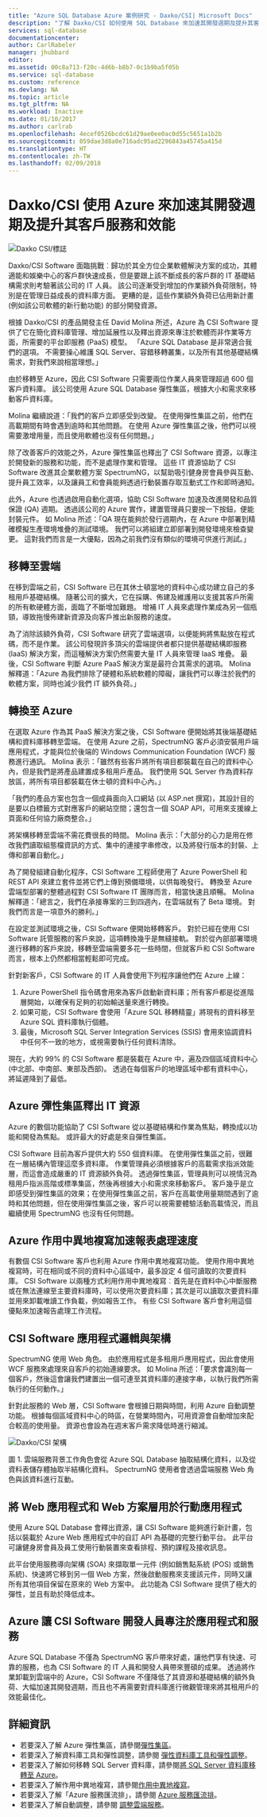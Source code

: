 ```yaml
---
title: "Azure SQL Database Azure 案例研究 - Daxko/CSI| Microsoft Docs"
description: "了解 Daxko/CSI 如何使用 SQL Database 來加速其開發週期及提升其客戶服務和效能"
services: sql-database
documentationcenter: 
author: CarlRabeler
manager: jhubbard
editor: 
ms.assetid: 00c8a713-f20c-4d6b-b8b7-0c1b9ba5f05b
ms.service: sql-database
ms.custom: reference
ms.devlang: NA
ms.topic: article
ms.tgt_pltfrm: NA
ms.workload: Inactive
ms.date: 01/10/2017
ms.author: carlrab
ms.openlocfilehash: 4ecef0526bcdc61d29ae0ee0ac0d55c5651a1b2b
ms.sourcegitcommit: 059dae3d8a0e716adc95ad2296843a45745a415d
ms.translationtype: HT
ms.contentlocale: zh-TW
ms.lasthandoff: 02/09/2018
---
```

# <a name="daxkocsi-used-azure-to-accelerate-its-development-cycle-and-to-enhance-its-customer-services-and-performance"></a>Daxko/CSI 使用 Azure 來加速其開發週期及提升其客戶服務和效能
![Daxko CSI/標誌](./media/sql-database-implementation-daxko/csidaxkologo25.png)

Daxko/CSI Software 面臨挑戰︰歸功於其全方位企業軟體解決方案的成功，其體適能和娛樂中心的客戶群快速成長，但是要跟上該不斷成長的客戶群的 IT 基礎結構需求則考驗著該公司的 IT 人員。 該公司逐漸受到增加的作業額外負荷限制，特別是在管理日益成長的資料庫方面。 更糟的是，這些作業額外負荷已佔用新計畫 (例如該公司軟體的新行動功能) 的部分開發資源。

根據 Daxko/CSI 的產品開發主任 David Molina 所述，Azure 為 CSI Software 提供了它在簡化資料庫管理、增加延展性以及釋出資源來專注於軟體而非作業等方面，所需要的平台即服務 (PaaS) 模型。 「Azure SQL Database 是非常適合我們的選項。 不需要操心維護 SQL Server、容錯移轉叢集，以及所有其他基礎結構需求，對我們來說相當理想。」

由於移轉至 Azure，因此 CSI Software 只需要兩位作業人員來管理超過 600 個客戶資料庫。 該公司使用 Azure SQL Database 彈性集區，根據大小和需求來移動客戶資料庫。

Molina 繼續說道：「我們的客戶立即感受到改變。 在使用彈性集區之前，他們在高載期間有時會遇到逾時和其他問題。 在使用 Azure 彈性集區之後，他們可以視需要激增用量，而且使用軟體也沒有任何問題。」

除了改善客戶的效能之外，Azure 彈性集區也釋出了 CSI Software 資源，以專注於開發新的服務和功能，而不是處理作業和管理。 這些 IT 資源協助了 CSI Software 改進其企業軟體方案 SpectrumNG，以幫助吸引健身房會員參與互動、提升員工效率，以及讓員工和會員能夠透過行動裝置存取互動式工作和即時通知。

此外，Azure 也透過啟用自動化選項，協助 CSI Software 加速及改進開發和品質保證 (QA) 週期。 透過該公司的 Azure 實作，建置管理員只要按一下按鈕，便能封裝元件。 如 Molina 所述：「QA 現在能夠於發行週期內，在 Azure 中部署到精確模擬生產環境堆疊的測試環境。 我們可以將組建立即部署到開發環境來檢查變更。 這對我們而言是一大優點，因為之前我們沒有類似的環境可供進行測試。」

## <a name="offloading-to-the-cloud"></a>移轉至雲端
在移到雲端之前，CSI Software 已在其休士頓當地的資料中心成功建立自己的多租用戶基礎結構。 隨著公司的擴大，它在採購、佈建及維護用以支援其客戶所需的所有軟硬體方面，面臨了不斷增加難題。 增補 IT 人員來處理作業成為另一個瓶頸，導致拖慢佈建新資源及向客戶推出新服務的速度。

為了消除該額外負荷，CSI Software 研究了雲端選項，以便能夠將焦點放在程式碼，而不是作業。 該公司發現許多頂尖的雲端提供者都只提供基礎結構即服務 (IaaS) 解決方案，而這種解決方案仍然需要大量 IT 人員來管理 IaaS 堆疊。 最後，CSI Software 判斷 Azure PaaS 解決方案是最符合其需求的選項。 Molina 解釋道：「Azure 為我們排除了硬體和系統軟體的障礙，讓我們可以專注於我們的軟體方案，同時也減少我們 IT 額外負荷。」

## <a name="making-the-transition-to-azure"></a>轉換至 Azure
在選取 Azure 作為其 PaaS 解決方案之後，CSI Software 便開始將其後端基礎結構和資料庫移轉至雲端。 在使用 Azure 之前，SpectrumNG 客戶必須安裝用戶端應用程式，才能與位於後端的 Windows Communication Foundation (WCF) 服務進行通訊。 Molina 表示：「雖然有些客戶將所有項目都裝載在自己的資料中心內，但是我們是將產品建置成多租用戶產品。 我們使用 SQL Server 作為資料存放區，將所有項目都裝載在休士頓的資料中心內。」

「我們的產品方案也包含一個成員面向入口網站 (以 ASP.net 撰寫)，其設計目的是要以白標籤方式對應客戶的網站空間；還包含一個 SOAP API，可用來支援線上頁面和任何協力廠商整合。」

將架構移轉至雲端不需花費很長的時間。 Molina 表示：「大部分的心力是用在修改我們讀取組態檔資訊的方式、集中的連接字串修改，以及將發行版本的封裝、上傳和部署自動化。」

為了開發組建自動化程序，CSI Software 工程師使用了 Azure PowerShell 和 REST API 來建立套件並將它們上傳到預備環境，以供每晚發行。
轉換至 Azure 雲端型部署的整體過程對 CSI Software IT 團隊而言，相當快速且順暢。 Molina 解釋道：「總言之，我們在承接專案的三到四週內，在雲端就有了 Beta 環境。 對我們而言是一項意外的勝利。」

在設定並測試環境之後，CSI Software 便開始移轉客戶。 對於已經在使用 CSI Software 託管服務的客戶來說，這項轉換幾乎是無縫接軌。 對於從內部部署環境進行移轉的客戶來說，移轉至雲端需要多花一些時間，但就客戶和 CSI Software 而言，根本上仍然都相當輕鬆即可完成。

針對新客戶，CSI Software 的 IT 人員會使用下列程序讓他們在 Azure 上線：

1. Azure PowerShell 指令碼會用來為客戶啟動新資料庫；所有客戶都是從進階層開始，以確保有足夠的初始輸送量來進行轉換。
2. 如果可能，CSI Software 會使用「Azure SQL 移轉精靈」將現有的資料移至 Azure SQL 資料庫執行個體。
3. 最後，Microsoft SQL Server Integration Services (SSIS) 會用來協調資料中任何不一致的地方，或視需要執行任何資料清除。

現在，大約 99% 的 CSI Software 都是裝載在 Azure 中，遍及四個區域資料中心 (中北部、中南部、東部及西部)。 透過在每個客戶的地理區域中都有資料中心，將延遲降到了最低。

## <a name="azure-elastic-pools-free-up-it-resources"></a>Azure 彈性集區釋出 IT 資源
Azure 的數個功能協助了 CSI Software 從以基礎結構和作業為焦點，轉換成以功能和開發為焦點。 或許最大的好處是來自彈性集區。

CSI Software 目前為客戶提供大約 550 個資料庫。 在使用彈性集區之前，很難在一層結構內管理這麼多資料庫。 作業管理員必須根據客戶的高載需求指派效能層，而這會造成嚴重的 IT 資源額外負荷。 透過彈性集區，管理員則可以視情況為租用戶指派高階或標準集區，然後再根據大小和需求來移動客戶。 客戶幾乎是立即感受到彈性集區的效果；在使用彈性集區之前，客戶在高載使用量期間遇到了逾時和其他問題，但在使用彈性集區之後，客戶可以視需要體驗活動高載情況，而且繼續使用 SpectrumNG 也沒有任何問題。

## <a name="azure-active-geo-replication-accelerates-reporting"></a>Azure 作用中異地複寫加速報表處理速度
有數個 CSI Software 客戶也利用 Azure 作用中異地複寫功能。 使用作用中異地複寫時，可在相同或不同的資料中心區域中，最多設定 4 個可讀取的次要資料庫。 CSI Software 以兩種方式利用作用中異地複寫︰首先是在資料中心中斷服務或在無法連線至主要資料庫時，可以使用次要資料庫；其次是可以讀取次要資料庫並用來卸載唯讀工作負載，例如報告工作。 有些 CSI Software 客戶會利用這個優點來加速報告處理工作流程。

## <a name="csi-software-application-logic-and-architecture"></a>CSI Software 應用程式邏輯與架構
SpectrumNG 使用 Web 角色。 由於應用程式是多租用戶應用程式，因此會使用 WCF 服務來處理來自客戶的初始連線要求。 如 Molina 所述：「要求會識別每一個客戶，然後這會讓我們建置出一個可連至其資料庫的連接字串，以執行我們所需執行的任何動作。」

針對此服務的 Web 層，CSI Software 會根據日期與時間，利用 Azure 自動調整功能。 根據每個區域資料中心的時區，在營業時間內，可用資源會自動增加來配合較高的使用量。 資源也會設為在週末客戶需求降低時進行縮減。

![Daxko/CSI 架構](./media/sql-database-implementation-daxko/figure1.png)

圖 1. 雲端服務背景工作角色會從 Azure SQL Database 抽取結構化資料，以及從資料表儲存體抽取半結構化資料。 SpectrumNG 使用者會透過雲端服務 Web 角色與該資料進行互動。

## <a name="using-web-apps-and-a-web-plan-tier-for-mobile-apps"></a>將 Web 應用程式和 Web 方案層用於行動應用程式
使用 Azure SQL Database 會釋出資源，讓 CSI Software 能夠進行新計畫，包括以裝載於 Azure Web 應用程式中的自訂 API 為基礎的完整行動平台。 此平台可讓健身房會員及員工使用行動裝置來查看排程、預約課程及接收訊息。

此平台使用服務導向架構 (SOA) 來擷取單一元件 (例如銷售點系統 (POS) 或銷售系統)、快速將它移到另一個 Web 方案，然後啟動服務來支援該元件，同時又讓所有其他項目保留在原來的 Web 方案中。 此功能為 CSI Software 提供了極大的彈性，並且有助於降低成本。

## <a name="azure-lets-csi-software-developers-focus-on-apps-and-services"></a>Azure 讓 CSI Software 開發人員專注於應用程式和服務
Azure SQL Database 不僅為 SpectrumNG 客戶帶來好處，讓他們享有快速、可靠的服務，也為 CSI Software 的 IT 人員和開發人員帶來豐碩的成果。 透過將作業卸載到雲端中的 Azure，CSI Software 不僅降低了其資源和基礎結構的額外負荷、大幅加速其開發週期，而且也不再需要對資料庫進行微觀管理來將其租用戶的效能最佳化。

## <a name="more-information"></a>詳細資訊
* 若要深入了解 Azure 彈性集區，請參閱[彈性集區](sql-database-elastic-pool.md)。
* 若要深入了解資料庫工具和彈性調整，請參閱 [彈性資料庫工具和彈性調整](sql-database-elastic-scale-get-started.md)。
* 若要深入了解如何移轉 SQL Server 資料庫，請參閱[將 SQL Server 資料庫移轉至 Azure](sql-database-cloud-migrate.md)。
* 若要深入了解作用中異地複寫，請參閱[作用中異地複寫](sql-database-geo-replication-overview.md)。
* 若要深入了解「Azure 服務匯流排」，請參閱 [Azure 服務匯流排](https://azure.microsoft.com/services/service-bus/)。
* 若要深入了解自動調整，請參閱 [調整雲端服務](../cloud-services/cloud-services-how-to-scale-portal.md)。

